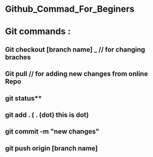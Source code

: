 # Github_Commad_For_Beginers <br />

# Git commands : <br />

## Git checkout [branch name]   _   // for changing braches  <br />
## Git pull                      // for adding new changes from online Repo <br />
## git status** <br />
## git add .  ( . (dot) this is dot) <br />
## git commit -m "new changes"  <br />
## git push origin [branch name]  <br />
